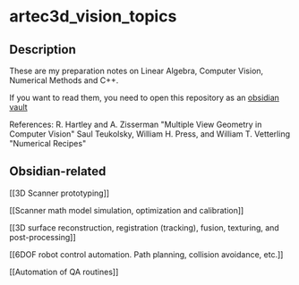 # artec3d_vision_topics

## Description

These are my preparation notes on Linear Algebra, Computer Vision, Numerical Methods and C++. 

If you want to read them, you need to open this repository as an [obsidian vault](https://obsidian.md/)

References: 
R. Hartley and A. Zisserman "Multiple View Geometry in Computer Vision" 
Saul Teukolsky, William H. Press, and William T. Vetterling "Numerical Recipes"

## Obsidian-related

[[3D Scanner prototyping]]

[[Scanner math model simulation, optimization and calibration]]

[[3D surface reconstruction, registration (tracking), fusion, texturing, and post-processing]]

[[6DOF robot control automation. Path planning, collision avoidance, etc.]]

[[Automation of QA routines]]

